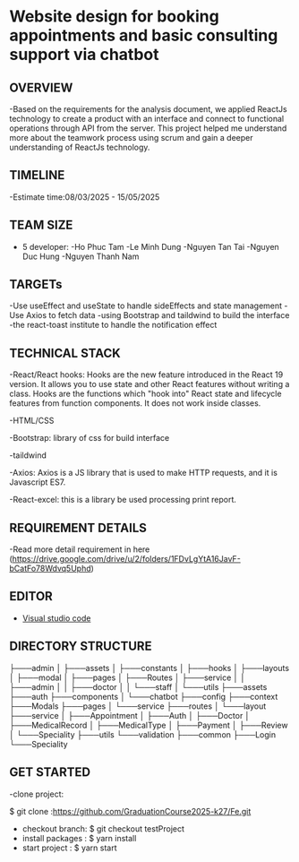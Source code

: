 # Website design for booking appointments and basic consulting support via chatbot

##  OVERVIEW
-Based on the requirements for the analysis document, we applied ReactJs technology to create a product with an interface and connect to functional operations through API from the server. This project helped me understand more about the teamwork process using scrum and gain a deeper understanding of ReactJs technology.

## TIMELINE

-Estimate time:08/03/2025 - 15/05/2025

## TEAM SIZE

- 5 developer:
-Ho Phuc Tam
-Le Minh Dung
-Nguyen Tan Tai
-Nguyen Duc Hung
-Nguyen Thanh Nam

## TARGETs

-Use useEffect and useState to handle sideEffects and state management
-Use Axios to fetch data
-using Bootstrap and taildwind to build the interface 
-the react-toast institute to handle the notification effect

##  TECHNICAL STACK

-React/React hooks: Hooks are the new feature introduced in the React 19 version. It allows you to use state and other React features without writing a class. Hooks are the functions which "hook into" React state and lifecycle features from function components. It does not work inside classes.

-HTML/CSS

-Bootstrap: library of css for build interface

-taildwind

-Axios: Axios is a JS library that is used to make HTTP requests, and it is Javascript ES7. 

-React-excel: this is a library be used processing print report.


##  REQUIREMENT DETAILS

-Read more detail requirement in here (https://drive.google.com/drive/u/2/folders/1FDvLgYtA16JavF-bCatFo78Wdvq5Uphd)

## EDITOR 

- [Visual studio code](https://code.visualstudio.com/)

##  DIRECTORY STRUCTURE

├───admin
│   ├───assets
│   ├───constants
│   ├───hooks
│   ├───layouts
│   ├───modal
│   ├───pages
│   ├───Routes
│   ├───service
│   │   ├───admin
│   │   ├───doctor
│   │   └───staff
│   └───utils
├───assets
├───auth
├───components
│   └───chatbot
├───config
├───context
├───Modals
├───pages
│   └───service
├───routes
│   └───layout
├───service
│   ├───Appointment
│   ├───Auth
│   ├───Doctor
│   ├───MedicalRecord
│   ├───MedicalType
│   ├───Payment
│   ├───Review
│   └───Speciality
├───utils
└───validation
    ├───common
    ├───Login
    └───Speciality

## GET STARTED


-clone project:

  $ git clone :https://github.com/GraduationCourse2025-k27/Fe.git
- checkout branch:
  $ git checkout testProject
- install packages :
  $ yarn install
- start project :
  $ yarn start


